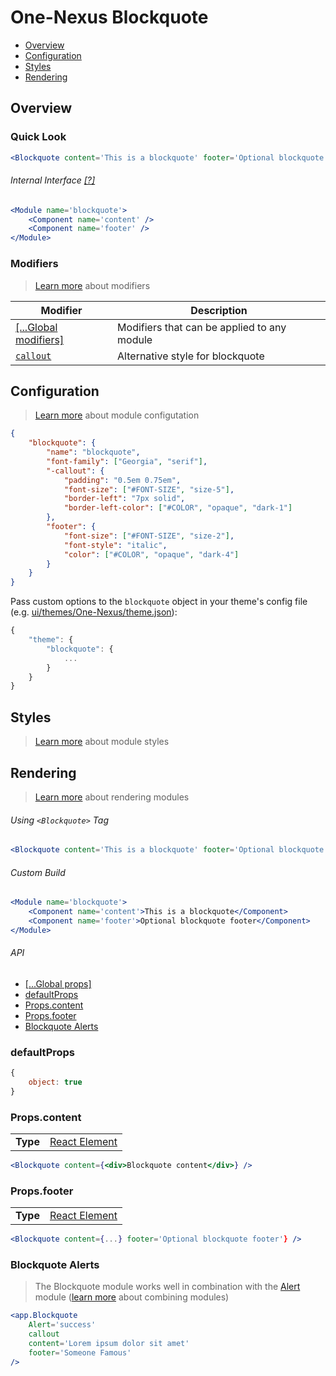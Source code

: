 # One-Nexus Blockquote

* [Overview](#overview)
* [Configuration](#configuration)
* [Styles](#styles)
* [Rendering](#rendering)

## Overview

### Quick Look

```jsx
<Blockquote content='This is a blockquote' footer='Optional blockquote footer' />
```

###### Internal Interface [[?]](#TODO)

```jsx
<Module name='blockquote'>
    <Component name='content' />
    <Component name='footer' />
</Module>
```

### Modifiers

> [Learn more](https://github.com/esr360/One-Nexus/wiki/Modifiers) about modifiers

<table class="table">
    <thead>
        <tr>
            <th>Modifier</th>
            <th>Description</th>
        </tr>
    </thead>
    <tbody>
        <tr>
            <td><a href="https://github.com/esr360/One-Nexus/wiki/Global-Modifiers">[...Global modifiers]</a></td>
            <td>Modifiers that can be applied to any module</td>
        </tr>
        <tr>
            <td><a href="#configuration"><code>callout</code></a></td>
            <td>Alternative style for blockquote</td>
        </tr>
    </tbody>
</table>

## Configuration

> [Learn more](https://github.com/esr360/One-Nexus/wiki/Module-Configuration) about module configutation

```json
{
    "blockquote": {
        "name": "blockquote",
        "font-family": ["Georgia", "serif"],
        "-callout": {
            "padding": "0.5em 0.75em",
            "font-size": ["#FONT-SIZE", "size-5"],
            "border-left": "7px solid",
            "border-left-color": ["#COLOR", "opaque", "dark-1"]
        },
        "footer": {
            "font-size": ["#FONT-SIZE", "size-2"],
            "font-style": "italic",
            "color": ["#COLOR", "opaque", "dark-4"]
        }
    }
}
```

Pass custom options to the `blockquote` object in your theme's config file (e.g. [ui/themes/One-Nexus/theme.json](../../../themes/One-Nexus/theme.json)):

```js
{
    "theme": {
        "blockquote": {
            ...
        }
    }
}
```

## Styles

> [Learn more](https://github.com/esr360/One-Nexus/wiki/Styling-a-module) about module styles

## Rendering

> [Learn more](https://github.com/esr360/One-Nexus/wiki/Rendering-a-module) about rendering modules

###### Using `<Blockquote>` Tag

```jsx
<Blockquote content='This is a blockquote' footer='Optional blockquote footer' />
```

###### Custom Build

```jsx
<Module name='blockquote'>
    <Component name='content'>This is a blockquote</Component>
    <Component name='footer'>Optional blockquote footer</Component>
</Module>
```

###### API

* [[...Global props]](https://github.com/esr360/One-Nexus/wiki/Rendering-a-module#global-props)
* [defaultProps](#defaultprops)
* [Props.content](#propscontent)
* [Props.footer](#propsfooter)
* [Blockquote Alerts](#blockquote-alerts)

### defaultProps

```js
{
    object: true
}
```

### Props.content

<table>
    <tr>
        <td><b>Type</b></td>
        <td><a href="https://reactjs.org/docs/glossary.html#elements">React Element</td>
    </tr>
</table>

```jsx
<Blockquote content={<div>Blockquote content</div>} />
```

### Props.footer

<table>
    <tr>
        <td><b>Type</b></td>
        <td><a href="https://reactjs.org/docs/glossary.html#elements">React Element</td>
    </tr>
</table>

```jsx
<Blockquote content={...} footer='Optional blockquote footer'} />
```

### Blockquote Alerts

> The Blockquote module works well in combination with the [Alert](https://github.com/esr360/One-Nexus/tree/master/src/ui/modules/elements/alert) module ([learn more](https://github.com/esr360/One-Nexus/wiki/Rendering-a-module#combining-modules) about combining modules)

```jsx
<app.Blockquote 
    Alert='success' 
    callout 
    content='Lorem ipsum dolor sit amet' 
    footer='Someone Famous'
/>
```